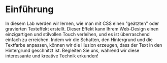 # Einführung

In diesem Lab werden wir lernen, wie man mit CSS einen "geätzten" oder gravierten Texteffekt erstellt. Dieser Effekt kann Ihrem Web-Design einen einzigartigen und stilvollen Touch verleihen, und es ist überraschend einfach zu erreichen. Indem wir die Schatten, den Hintergrund und die Textfarbe anpassen, können wir die Illusion erzeugen, dass der Text in den Hintergrund geschnitzt ist. Begleiten Sie uns, während wir diese interessante und kreative Technik erkunden!
